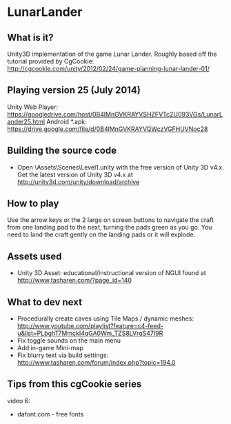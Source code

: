 LunarLander
===========

What is it?
-----------
Unity3D implementation of the game Lunar Lander. Roughly based off the tutorial provided by CgCookie: http://cgcookie.com/unity/2012/02/24/game-planning-lunar-lander-01/

Playing version 25 (July 2014)
----------
Unity Web Player: https://googledrive.com/host/0B4lMnGVKRAYVSHZFVTc2U093VGs/LunarLander25.html
Android *.apk: https://drive.google.com/file/d/0B4lMnGVKRAYVQWczVGFHUVNoc28

Building the source code
------------
- Open \Assets\Scenes\Level1.unity with the free version of Unity 3D v4.x. Get the latest version of Unity 3D v4.x at http://unity3d.com/unity/download/archive

How to play
-----------
Use the arrow keys or the 2 large on screen buttons to navigate the craft from one landing pad to the next, turning the pads green as you go. You need to land the craft gently on the landing pads or it will explode.

Assets used
-----------
- Unity 3D Asset: educational/instructional version of NGUI found at http://www.tasharen.com/?page_id=140

What to dev next
----------------
- Procedurally create caves using Tile Maps / dynamic meshes: http://www.youtube.com/playlist?feature=c4-feed-u&list=PLbghT7MmckI4qGA0Wm_TZS8LVrqS47I9R
- Fix toggle sounds on the main menu
- Add in-game Mini-map
- Fix blurry text via build settings: http://www.tasharen.com/forum/index.php?topic=194.0


Tips from this cgCookie series
------------------------------
video 6:
- dafont.com - free fonts